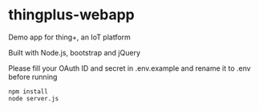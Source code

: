 # thingplus-webapp
Demo app for thing+, an IoT platform

Built with Node.js, bootstrap and jQuery

Please fill your OAuth ID and secret in .env.example and rename it to .env before running

    npm install
    node server.js 